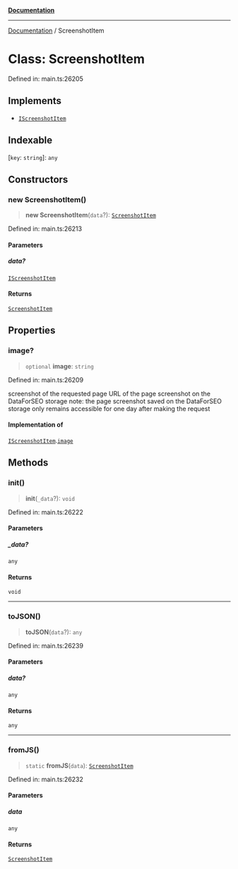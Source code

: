 [**Documentation**](../README.md)

***

[Documentation](../README.md) / ScreenshotItem

# Class: ScreenshotItem

Defined in: main.ts:26205

## Implements

- [`IScreenshotItem`](../interfaces/IScreenshotItem.md)

## Indexable

\[`key`: `string`\]: `any`

## Constructors

### new ScreenshotItem()

> **new ScreenshotItem**(`data`?): [`ScreenshotItem`](ScreenshotItem.md)

Defined in: main.ts:26213

#### Parameters

##### data?

[`IScreenshotItem`](../interfaces/IScreenshotItem.md)

#### Returns

[`ScreenshotItem`](ScreenshotItem.md)

## Properties

### image?

> `optional` **image**: `string`

Defined in: main.ts:26209

screenshot of the requested page
URL of the page screenshot on the DataForSEO storage
note: the page screenshot saved on the DataForSEO storage only remains accessible for one day after making the request

#### Implementation of

[`IScreenshotItem`](../interfaces/IScreenshotItem.md).[`image`](../interfaces/IScreenshotItem.md#image)

## Methods

### init()

> **init**(`_data`?): `void`

Defined in: main.ts:26222

#### Parameters

##### \_data?

`any`

#### Returns

`void`

***

### toJSON()

> **toJSON**(`data`?): `any`

Defined in: main.ts:26239

#### Parameters

##### data?

`any`

#### Returns

`any`

***

### fromJS()

> `static` **fromJS**(`data`): [`ScreenshotItem`](ScreenshotItem.md)

Defined in: main.ts:26232

#### Parameters

##### data

`any`

#### Returns

[`ScreenshotItem`](ScreenshotItem.md)
